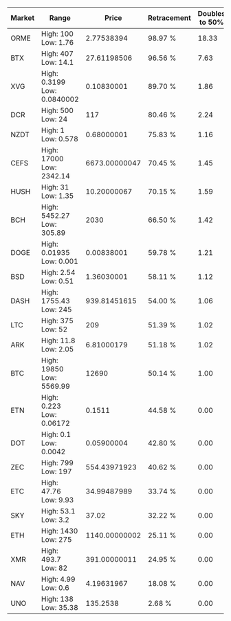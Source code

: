 | Market | Range | Price| Retracement | Doubles to 50% |
| --- | --- | --- | --- | --- |
| ORME | High: 100<br />Low: 1.76 | 2.77538394 | 98.97 % | 18.33 |
| BTX | High: 407<br />Low: 14.1 | 27.61198506 | 96.56 % | 7.63 |
| XVG | High: 0.3199<br />Low: 0.0840002 | 0.10830001 | 89.70 % | 1.86 |
| DCR | High: 500<br />Low: 24 | 117 | 80.46 % | 2.24 |
| NZDT | High: 1<br />Low: 0.578 | 0.68000001 | 75.83 % | 1.16 |
| CEFS | High: 17000<br />Low: 2342.14 | 6673.00000047 | 70.45 % | 1.45 |
| HUSH | High: 31<br />Low: 1.35 | 10.20000067 | 70.15 % | 1.59 |
| BCH | High: 5452.27<br />Low: 305.89 | 2030 | 66.50 % | 1.42 |
| DOGE | High: 0.01935<br />Low: 0.001 | 0.00838001 | 59.78 % | 1.21 |
| BSD | High: 2.54<br />Low: 0.51 | 1.36030001 | 58.11 % | 1.12 |
| DASH | High: 1755.43<br />Low: 245 | 939.81451615 | 54.00 % | 1.06 |
| LTC | High: 375<br />Low: 52 | 209 | 51.39 % | 1.02 |
| ARK | High: 11.8<br />Low: 2.05 | 6.81000179 | 51.18 % | 1.02 |
| BTC | High: 19850<br />Low: 5569.99 | 12690 | 50.14 % | 1.00 |
| ETN | High: 0.223<br />Low: 0.06172 | 0.1511 | 44.58 % | 0.00 |
| DOT | High: 0.1<br />Low: 0.0042 | 0.05900004 | 42.80 % | 0.00 |
| ZEC | High: 799<br />Low: 197 | 554.43971923 | 40.62 % | 0.00 |
| ETC | High: 47.76<br />Low: 9.93 | 34.99487989 | 33.74 % | 0.00 |
| SKY | High: 53.1<br />Low: 3.2 | 37.02 | 32.22 % | 0.00 |
| ETH | High: 1430<br />Low: 275 | 1140.00000002 | 25.11 % | 0.00 |
| XMR | High: 493.7<br />Low: 82 | 391.00000011 | 24.95 % | 0.00 |
| NAV | High: 4.99<br />Low: 0.6 | 4.19631967 | 18.08 % | 0.00 |
| UNO | High: 138<br />Low: 35.38 | 135.2538 | 2.68 % | 0.00 |

